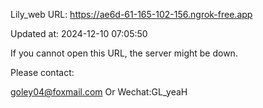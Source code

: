 Lily_web URL: https://ae6d-61-165-102-156.ngrok-free.app

Updated at: 2024-12-10 07:05:50

If you cannot open this URL, the server might be down.

Please contact: 

goley04@foxmail.com Or Wechat:GL_yeaH